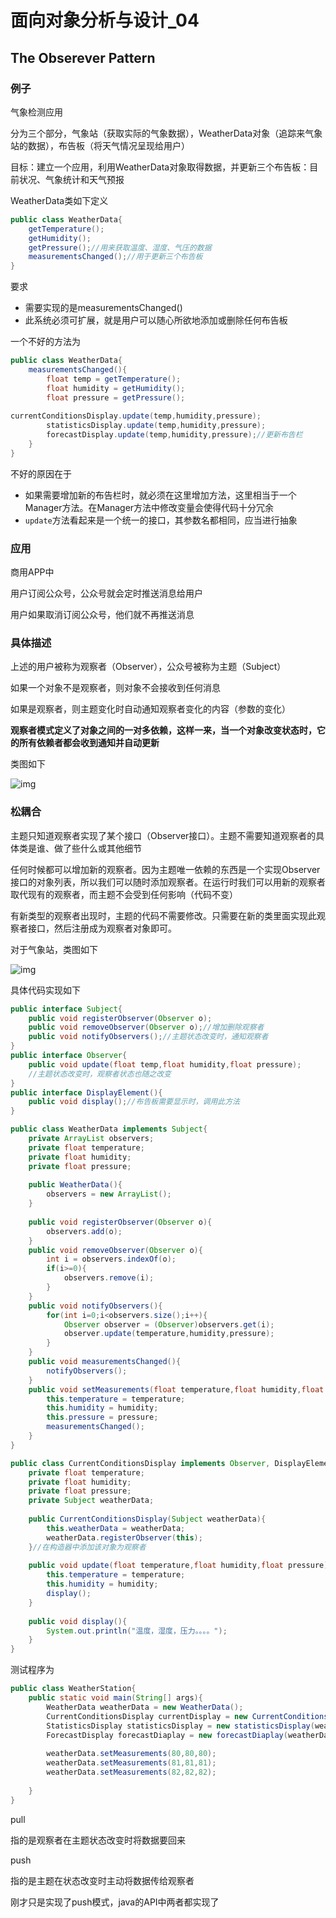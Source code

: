 # 面向对象分析与设计_04

## The Obserever Pattern

### 例子

气象检测应用

分为三个部分，气象站（获取实际的气象数据），WeatherData对象（追踪来气象站的数据），布告板（将天气情况呈现给用户）

目标：建立一个应用，利用WeatherData对象取得数据，并更新三个布告板：目前状况、气象统计和天气预报

WeatherData类如下定义

```java
public class WeatherData{
	getTemperature();
	getHumidity();
	getPressure();//用来获取温度、湿度、气压的数据
	measurementsChanged();//用于更新三个布告板
}
```

要求

- 需要实现的是measurementsChanged()
- 此系统必须可扩展，就是用户可以随心所欲地添加或删除任何布告板

一个不好的方法为

```java
public class WeatherData{
	measurementsChanged(){
		float temp = getTemperature();
		float humidity = getHumidity();
		float pressure = getPressure();
		
currentConditionsDisplay.update(temp,humidity,pressure);
		statisticsDisplay.update(temp,humidity,pressure);
		forecastDisplay.update(temp,humidity,pressure);//更新布告栏
	}
}
```

不好的原因在于

- 如果需要增加新的布告栏时，就必须在这里增加方法，这里相当于一个Manager方法。在Manager方法中修改变量会使得代码十分冗余
- `update`方法看起来是一个统一的接口，其参数名都相同，应当进行抽象

### 应用

商用APP中

用户订阅公众号，公众号就会定时推送消息给用户

用户如果取消订阅公众号，他们就不再推送消息

### 具体描述

上述的用户被称为观察者（Observer），公众号被称为主题（Subject）

如果一个对象不是观察者，则对象不会接收到任何消息

如果是观察者，则主题变化时自动通知观察者变化的内容（参数的变化）

**观察者模式定义了对象之间的一对多依赖，这样一来，当一个对象改变状态时，它的所有依赖者都会收到通知并自动更新**

类图如下

![img](./Snipaste_2019-10-17_14-34-49.png)

[^Fig.1]: 

### 松耦合

主题只知道观察者实现了某个接口（Observer接口）。主题不需要知道观察者的具体类是谁、做了些什么或其他细节

任何时候都可以增加新的观察者。因为主题唯一依赖的东西是一个实现Observer接口的对象列表，所以我们可以随时添加观察者。在运行时我们可以用新的观察者取代现有的观察者，而主题不会受到任何影响（代码不变）

有新类型的观察者出现时，主题的代码不需要修改。只需要在新的类里面实现此观察者接口，然后注册成为观察者对象即可。

对于气象站，类图如下

![img](./Snipaste_2019-10-17_14-41-04.png)

[^Fig.2]: 

具体代码实现如下

```java
public interface Subject{
	public void registerObserver(Observer o);
	public void removeObserver(Observer o);//增加删除观察者
	public void notifyObservers();//主题状态改变时，通知观察者
}
public interface Observer{
	public void update(float temp,float humidity,float pressure);
	//主题状态改变时，观察者状态也随之改变
}
public interface DisplayElement(){
	public void display();//布告板需要显示时，调用此方法
}
```

```java
public class WeatherData implements Subject{
	private ArrayList observers;
	private float temperature;
	private float humidity;
	private float pressure;
	
	public WeatherData(){
		observers = new ArrayList();
	}
	
	public void registerObserver(Observer o){
		observers.add(o);
	}
	public void removeObserver(Observer o){
		int i = observers.indexOf(o);
		if(i>=0){
			observers.remove(i);
		}
	}
	public void notifyObservers(){
		for(int i=0;i<observers.size();i++){
			Observer observer = (Observer)observers.get(i);
			observer.update(temperature,humidity,pressure);
		}
	}
	public void measurementsChanged(){
		notifyObservers();
	}
	public void setMeasurements(float temperature,float humidity,float pressure){
		this.temperature = temperature;
		this.humidity = humidity;
		this.pressure = pressure;
		measurementsChanged();
	}
}
```

```java
public class CurrentConditionsDisplay implements Observer, DisplayElement{
	private float temperature;
	private float humidity;
	private float pressure;
	private Subject weatherData;
	
	public CurrentConditionsDisplay(Subject weatherData){
		this.weatherData = weatherData;
		weatherData.registerObserver(this);
	}//在构造器中添加该对象为观察者
	
	public void update(float temperature,float humidity,float pressure){
		this.temperature = temperature;
		this.humidity = humidity;
		display();
	}
	
	public void display(){
		System.out.println("温度，湿度，压力。。。。");
	}
}
```

测试程序为

```java
public class WeatherStation{
	public static void main(String[] args){
		WeatherData weatherData = new WeatherData();
		CurrentConditionsDisplay currentDisplay = new CurrentConditionsDisplay(weatherData);
		StatisticsDisplay statisticsDisplay = new statisticsDisplay(weatherData);
		ForecastDisplay forecastDiaplay = new forecastDiaplay(weatherData);
		
		weatherData.setMeasurements(80,80,80);
		weatherData.setMeasurements(81,81,81);
		weatherData.setMeasurements(82,82,82);
		
	}
}
```

pull

指的是观察者在主题状态改变时将数据要回来

push

指的是主题在状态改变时主动将数据传给观察者

刚才只是实现了push模式，java的API中两者都实现了